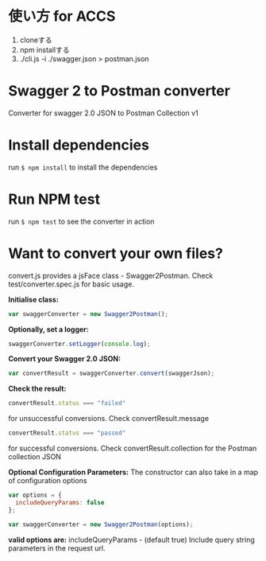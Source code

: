 # 使い方 for ACCS

1. cloneする
2. npm installする
3. ./cli.js -i ./swagger.json > postman.json


# Swagger 2 to Postman converter
Converter for swagger 2.0 JSON to Postman Collection v1

# Install dependencies
run `$ npm install` to install the dependencies

# Run NPM test
run `$ npm test` to see the converter in action

# Want to convert your own files?
convert.js provides a jsFace class - Swagger2Postman. 
Check test/converter.spec.js for basic usage.

**Initialise class:**

```js
var swaggerConverter = new Swagger2Postman();
```

**Optionally, set a logger:**

```js
swaggerConverter.setLogger(console.log);
```

**Convert your Swagger 2.0 JSON:**

```js
var convertResult = swaggerConverter.convert(swaggerJson);
```

**Check the result:**

```js
convertResult.status === "failed"
```

for unsuccessful conversions. Check convertResult.message

```js
convertResult.status === "passed"
```

for successful conversions. Check convertResult.collection for the Postman collection JSON


**Optional Configuration Parameters:**
The constructor can also take in a map of configuration options

```js
var options = {
  includeQueryParams: false
};

var swaggerConverter = new Swagger2Postman(options);
```

**valid options are:**
includeQueryParams - (default true) Include query string parameters in the request url.
